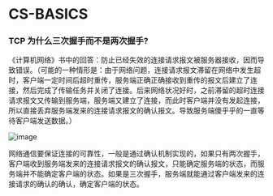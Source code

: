 # CS-BASICS


### TCP 为什么三次握手而不是两次握手?

《计算机网络》书中的回答：防止已经失效的连接请求报文被服务器接收，因而导致错误。（可能的一种情形是：由于网络问题，连接请求报文滞留在网络中发生超时，客户端一定时间后超时重传，服务端正确正确接收到重传的报文后建立了连接，然后完成了传输任务并关闭了连接。后来网络状况好时，之前滞留的超时连接请求报文又传输到服务端，服务端又建立了连接，而此时客户端并没有发起连接，所以直接丢弃服务端发来的连接请求报文的确认报文。导致服务端傻乎乎的一直等待客户端发送数据。）

![image](https://user-images.githubusercontent.com/14309519/148020739-d4c56018-09f3-4ef3-879e-224bcb267690.png)

网络通信要保证连接的可靠性，一般是通过确认机制实现的，如果只有两次握手，客户端收到服务端发来的连接请求报文的确认报文，只能确定服务端的状态，而服务端并不能确定客户端的状态。如果是三次握手，服务端就能通过客户端发来的连接请求的确认的确认，确定客户端的状态。
